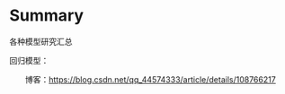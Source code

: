 # Summary
各种模型研究汇总

回归模型：

&emsp;&emsp;博客：https://blog.csdn.net/qq_44574333/article/details/108766217
